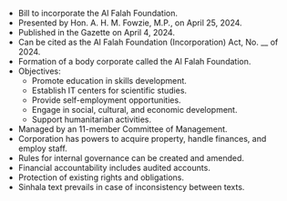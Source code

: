 - Bill to incorporate the Al Falah Foundation.
- Presented by Hon. A. H. M. Fowzie, M.P., on April 25, 2024.
- Published in the Gazette on April 4, 2024.
- Can be cited as the Al Falah Foundation (Incorporation) Act, No. __ of 2024.
- Formation of a body corporate called the Al Falah Foundation.
- Objectives:
  - Promote education in skills development.
  - Establish IT centers for scientific studies.
  - Provide self-employment opportunities.
  - Engage in social, cultural, and economic development.
  - Support humanitarian activities.
- Managed by an 11-member Committee of Management.
- Corporation has powers to acquire property, handle finances, and employ staff.
- Rules for internal governance can be created and amended.
- Financial accountability includes audited accounts.
- Protection of existing rights and obligations.
- Sinhala text prevails in case of inconsistency between texts.